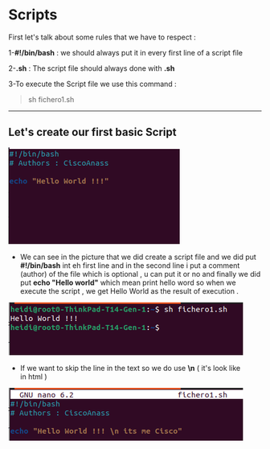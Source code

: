   # Scripts


First let's talk about some rules that we have to respect :

1-**#!/bin/bash** : we should always put it in every first line of a script file

2-**.sh** : The script file should always done with **.sh**

3-To execute the Script file we use this command : 
>sh fichero1.sh


***
## Let's create our first basic Script

<img title="script1" alt="script" src="/img/script1.png">

- We can see in the picture that we did create a script file and we did put **#!/bin/bash** int eh first line and in the second line i put a comment (author) of the file which is optional , u can put it or no and finally we did put **echo "Hello world"** which mean print hello word so when we execute the script , we get Hello World as the result of execution .

<img title="script1" alt="script" src="/img/execscript.png">
  
- If we want to skip the line in the text so we do use **\n** ( it's look like <br> in html )

<img title="script1" alt="script" src="/img/skipline.png">
